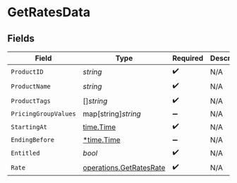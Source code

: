 # GetRatesData


## Fields

| Field                                                              | Type                                                               | Required                                                           | Description                                                        |
| ------------------------------------------------------------------ | ------------------------------------------------------------------ | ------------------------------------------------------------------ | ------------------------------------------------------------------ |
| `ProductID`                                                        | *string*                                                           | :heavy_check_mark:                                                 | N/A                                                                |
| `ProductName`                                                      | *string*                                                           | :heavy_check_mark:                                                 | N/A                                                                |
| `ProductTags`                                                      | []*string*                                                         | :heavy_check_mark:                                                 | N/A                                                                |
| `PricingGroupValues`                                               | map[string]*string*                                                | :heavy_minus_sign:                                                 | N/A                                                                |
| `StartingAt`                                                       | [time.Time](https://pkg.go.dev/time#Time)                          | :heavy_check_mark:                                                 | N/A                                                                |
| `EndingBefore`                                                     | [*time.Time](https://pkg.go.dev/time#Time)                         | :heavy_minus_sign:                                                 | N/A                                                                |
| `Entitled`                                                         | *bool*                                                             | :heavy_check_mark:                                                 | N/A                                                                |
| `Rate`                                                             | [operations.GetRatesRate](../../models/operations/getratesrate.md) | :heavy_check_mark:                                                 | N/A                                                                |